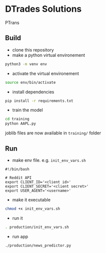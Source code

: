 # DTrades Solutions

PTrans

## Build

- clone this repository
- make a python virtual environement
```bash
python3 -m venv env
```

- activate the virtual environement
```bash
source env/bin/activate
```

- install dependencies
```bash
pip install -r requirements.txt
```

- train the model
```bash
cd training
python AAPL.py
```

joblib files are now available in `training/` folder

## Run

- make env file. e.g. `init_env_vars.sh`
```
#!/bin/bash

# Reddit API
export CLIENT_ID='<client id>'
export CLIENT_SECRET='<client secret>'
export USER_AGENT='<username>'
```

- make it executable
```bash
chmod +x init_env_vars.sh
```

- run it
```bash
. production/init_env_vars.sh
```

- run app

```bash
./production/news_predictor.py
```


